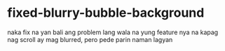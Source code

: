 # fixed-blurry-bubble-background
naka fix na yan bali ang problem lang wala na yung feature nya na kapag nag scroll ay mag blurred, pero pede parin naman lagyan
